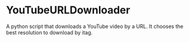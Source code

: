 # YouTubeURLDownloader
A python script that downloads a YouTube video by a URL. It chooses the best resolution to download by itag. 
